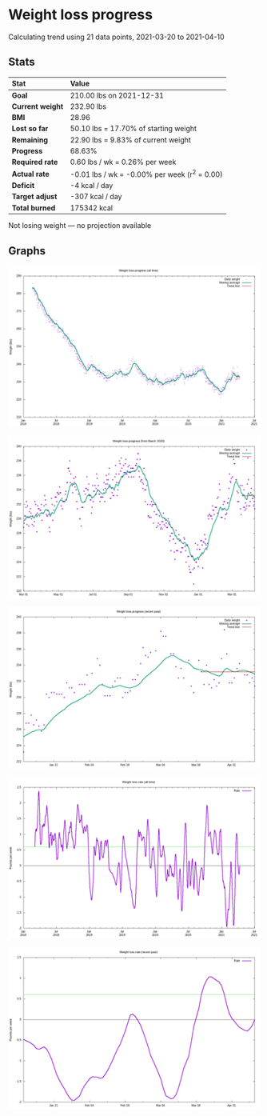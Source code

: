 # Weight loss progress

Calculating trend using 21 data points, 2021-03-20 to 2021-04-10

## Stats

Stat|Value
:-|:-
**Goal**|210.00 lbs on 2021-12-31
**Current weight**|232.90 lbs
**BMI**|28.96
**Lost so far**|50.10 lbs = 17.70% of starting weight
**Remaining**|22.90 lbs =  9.83% of current  weight
**Progress**|68.63%
**Required rate**|0.60 lbs / wk = 0.26% per week
**Actual rate**|-0.01 lbs / wk = -0.00% per week  (r<sup>2</sup> = 0.00)
**Deficit**|-4 kcal / day
**Target adjust**|-307 kcal / day
**Total burned**|175342 kcal

Not losing weight &mdash; no projection available

## Graphs

![](weight-graph-alltime.png)

![](weight-graph-covid.png)

![](weight-graph-recent.png)

![](rate-graph-alltime.png)

![](rate-graph-recent.png)

